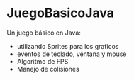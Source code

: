# JuegoBasicoJava
Un juego básico en Java:
* utilizando Sprites para los graficos  
* eventos de teclado, ventana y mouse
* Algoritmo de FPS
* Manejo de colisiones


